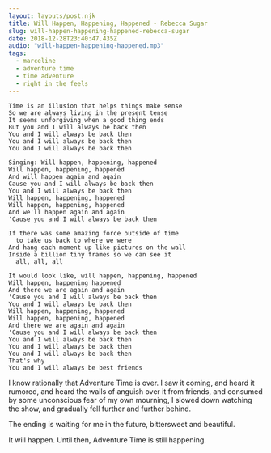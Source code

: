 ```yaml
---
layout: layouts/post.njk
title: Will Happen, Happening, Happened - Rebecca Sugar
slug: will-happen-happening-happened-rebecca-sugar
date: 2018-12-28T23:40:47.435Z
audio: "will-happen-happening-happened.mp3"
tags:
  - marceline
  - adventure time
  - time adventure
  - right in the feels
---
```

    Time is an illusion that helps things make sense
    So we are always living in the present tense
    It seems unforgiving when a good thing ends
    But you and I will always be back then
    You and I will always be back then
    You and I will always be back then
    You and I will always be back then

    Singing: Will happen, happening, happened
    Will happen, happening, happened
    And will happen again and again
    Cause you and I will always be back then
    You and I will always be back then
    Will happen, happening, happened
    Will happen, happening, happened
    And we'll happen again and again
    'Cause you and I will always be back then

    If there was some amazing force outside of time
      to take us back to where we were
    And hang each moment up like pictures on the wall
    Inside a billion tiny frames so we can see it
      all, all, all

    It would look like, will happen, happening, happened
    Will happen, happening happened
    And there we are again and again
    'Cause you and I will always be back then
    You and I will always be back then
    Will happen, happening, happened
    Will happen, happening, happened
    And there we are again and again
    'Cause you and I will always be back then
    You and I will always be back then
    You and I will always be back then
    You and I will always be back then
    That's why
    You and I will always be best friends

I know rationally that Adventure Time is over.  I saw it coming, and
heard it rumored, and heard the wails of anguish over it from friends,
and consumed by some unconscious fear of my own mourning, I slowed
down watching the show, and gradually fell further and further behind.

The ending is waiting for me in the future, bittersweet and beautiful.

It will happen.  Until then, Adventure Time is still happening.
